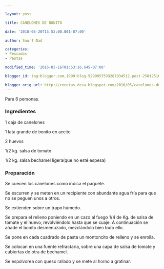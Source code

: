```yaml
---

layout: post

title: CANELONES DE BONITO

date: '2010-05-20T15:53:00.001-07:00'

author: Smurf Dad

categories:
- Pescados
- Pastas

modified_time: '2016-03-16T01:53:16.645-07:00'

blogger_id: tag:blogger.com,1999:blog-5299957599287034512.post-2501251676763788116

blogger_orig_url: http://recetas-desa.blogspot.com/2010/05/canelones-de-bonito.html
---
```


Para 6 personas.

<h3>Ingredientes</h3>

1 caja de canelones

1 lata grande de bonito en aceite

2 huevos

1/2 kg. salsa de tomate

1/2 kg. salsa bechamel ligera(que no esté espesa)

<h3>Preparación</h3>

Se cuecen los canelones como indica el paquete.

Se escurren y se meten en un recipiente con abundante agua fría para que no se peguen unos a otros.

Se extienden sobre un trapo húmedo.

Se prepara el relleno poniendo en un cazo al fuego 1/4 de Kg. de salsa de tomate y el huevo, revolviéndolo hasta que se cuaje.  A continuación se añade el bonito desmenuzado, mezclándolo bien todo ello.

Se pone en cada cuadrado de pasta un montoncito de relleno y se enrolla.

Se colocan en una fuente refractaria, sobre una capa de salsa de tomate y cubiertas de otra de bechamel.

Se espolvorea con queso rallado y se mete al horno a gratinar.

